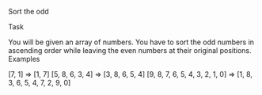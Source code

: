 Sort the odd

Task

You will be given an array of numbers. You have to sort the odd numbers in ascending order while leaving the even numbers at their original positions.
Examples

[7, 1] => [1, 7]
[5, 8, 6, 3, 4] => [3, 8, 6, 5, 4]
[9, 8, 7, 6, 5, 4, 3, 2, 1, 0] => [1, 8, 3, 6, 5, 4, 7, 2, 9, 0]
